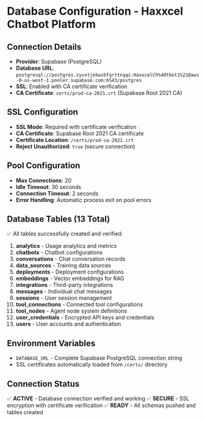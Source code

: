 # Database Configuration - Haxxcel Chatbot Platform

## Connection Details
- **Provider**: Supabase (PostgreSQL)
- **Database URL**: `postgresql://postgres.zyvxtjekwsbfqrttnqqi:HaxxcelCh%40tbot1%21@aws-0-us-west-1.pooler.supabase.com:6543/postgres`
- **SSL**: Enabled with CA certificate verification
- **CA Certificate**: `certs/prod-ca-2021.crt` (Supabase Root 2021 CA)

## SSL Configuration
- **SSL Mode**: Required with certificate verification
- **CA Certificate**: Supabase Root 2021 CA certificate
- **Certificate Location**: `/certs/prod-ca-2021.crt`
- **Reject Unauthorized**: `true` (secure connection)

## Pool Configuration
- **Max Connections**: 20
- **Idle Timeout**: 30 seconds
- **Connection Timeout**: 2 seconds
- **Error Handling**: Automatic process exit on pool errors

## Database Tables (13 Total)
✅ All tables successfully created and verified:

1. **analytics** - Usage analytics and metrics
2. **chatbots** - Chatbot configurations
3. **conversations** - Chat conversation records
4. **data_sources** - Training data sources
5. **deployments** - Deployment configurations
6. **embeddings** - Vector embeddings for RAG
7. **integrations** - Third-party integrations
8. **messages** - Individual chat messages
9. **sessions** - User session management
10. **tool_connections** - Connected tool configurations
11. **tool_nodes** - Agent node system definitions
12. **user_credentials** - Encrypted API keys and credentials
13. **users** - User accounts and authentication

## Environment Variables
- `DATABASE_URL` - Complete Supabase PostgreSQL connection string
- SSL certificates automatically loaded from `/certs/` directory

## Connection Status
✅ **ACTIVE** - Database connection verified and working
✅ **SECURE** - SSL encryption with certificate verification
✅ **READY** - All schemas pushed and tables created